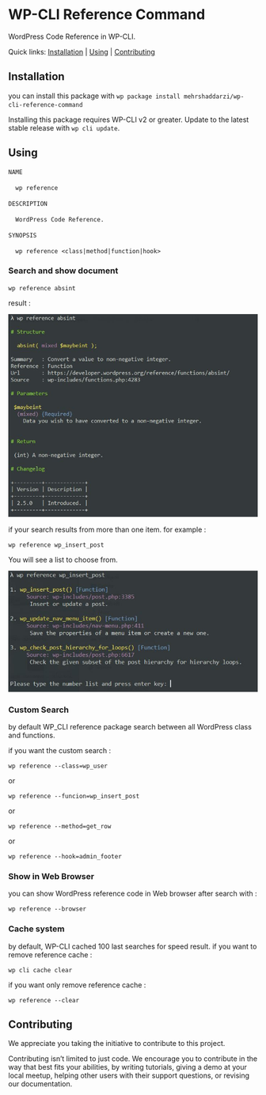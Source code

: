# WP-CLI Reference Command

WordPress Code Reference in WP-CLI.

Quick links: [Installation](#installation) | [Using](#using) | [Contributing](#contributing)

## Installation

you can install this package with `wp package install mehrshaddarzi/wp-cli-reference-command`

Installing this package requires WP-CLI v2 or greater. Update to the latest stable release with `wp cli update`.

## Using

```
NAME

  wp reference

DESCRIPTION

  WordPress Code Reference.

SYNOPSIS

  wp reference <class|method|function|hook>

```

### Search and show document

```
wp reference absint
```
result :

![](https://raw.githubusercontent.com/mehrshaddarzi/wp-cli-reference-command/master/screenshot-1.jpg)


if your search results from more than one item.
for example :

````
wp reference wp_insert_post
````

You will see a list to choose from.

![](https://raw.githubusercontent.com/mehrshaddarzi/wp-cli-reference-command/master/screenshot-2.jpg)

### Custom Search

by default WP_CLI reference package search between all WordPress class and functions.

if you want the custom search :

````
wp reference --class=wp_user
````

or

````
wp reference --funcion=wp_insert_post
````

or

````
wp reference --method=get_row
````

or

````
wp reference --hook=admin_footer
````


### Show in Web Browser

you can show WordPress reference code in Web browser after search with :

````
wp reference --browser
````

### Cache system

by default, WP-CLI cached 100 last searches for speed result. if you want to remove reference cache :

````
wp cli cache clear
````

if you want only remove reference cache :

````
wp reference --clear
````

## Contributing

We appreciate you taking the initiative to contribute to this project.

Contributing isn’t limited to just code. We encourage you to contribute in the way that best fits your abilities, by writing tutorials, giving a demo at your local meetup, helping other users with their support questions, or revising our documentation.
